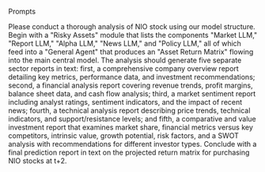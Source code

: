 Prompts

Please conduct a thorough analysis of NIO stock using our model structure. 
Begin with a "Risky Assets" module that lists the components "Market LLM," "Report LLM," "Alpha LLM," "News LLM," and "Policy LLM," all of which feed into a "General Agent" that produces an "Asset Return Matrix" flowing into the main central model. 
The analysis should generate five separate sector reports in text: first, a comprehensive company overview report detailing key metrics, performance data, and investment recommendations; second, a financial analysis report covering revenue trends, profit margins, balance sheet data, and cash flow analysis; third, a market sentiment report including analyst ratings, sentiment indicators, and the impact of recent news; fourth, a technical analysis report describing price trends, technical indicators, and support/resistance levels; and fifth, a comparative and value investment report that examines market share, financial metrics versus key competitors, intrinsic value, growth potential, risk factors, and a SWOT analysis with recommendations for different investor types. Conclude with a final prediction report in text on the projected return matrix for purchasing NIO stocks at t+2.
